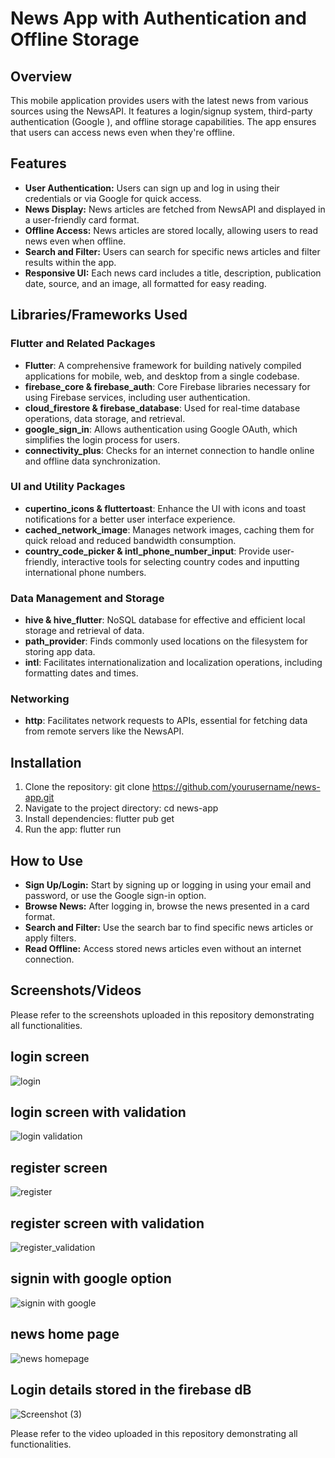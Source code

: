 # News App with Authentication and Offline Storage

## Overview

This mobile application provides users with the latest news from various sources using the NewsAPI. It features a login/signup system, third-party authentication (Google ), and offline storage capabilities. The app ensures that users can access news even when they're offline.

## Features

- **User Authentication:** Users can sign up and log in using their credentials or via Google for quick access.
- **News Display:** News articles are fetched from NewsAPI and displayed in a user-friendly card format.
- **Offline Access:** News articles are stored locally, allowing users to read news even when offline.
- **Search and Filter:** Users can search for specific news articles and filter results within the app.
- **Responsive UI:** Each news card includes a title, description, publication date, source, and an image, all formatted for easy reading.

## Libraries/Frameworks Used

### Flutter and Related Packages

- **Flutter**: A comprehensive framework for building natively compiled applications for mobile, web, and desktop from a single codebase.
- **firebase_core & firebase_auth**: Core Firebase libraries necessary for using Firebase services, including user authentication.
- **cloud_firestore & firebase_database**: Used for real-time database operations, data storage, and retrieval.
- **google_sign_in**: Allows authentication using Google OAuth, which simplifies the login process for users.
- **connectivity_plus**: Checks for an internet connection to handle online and offline data synchronization.

### UI and Utility Packages

- **cupertino_icons & fluttertoast**: Enhance the UI with icons and toast notifications for a better user interface experience.
- **cached_network_image**: Manages network images, caching them for quick reload and reduced bandwidth consumption.
- **country_code_picker & intl_phone_number_input**: Provide user-friendly, interactive tools for selecting country codes and inputting international phone numbers.

### Data Management and Storage

- **hive & hive_flutter**: NoSQL database for effective and efficient local storage and retrieval of data.
- **path_provider**: Finds commonly used locations on the filesystem for storing app data.
- **intl**: Facilitates internationalization and localization operations, including formatting dates and times.

### Networking

- **http**: Facilitates network requests to APIs, essential for fetching data from remote servers like the NewsAPI.

## Installation

1. Clone the repository:
   git clone https://github.com/yourusername/news-app.git
2. Navigate to the project directory:
   cd news-app
3. Install dependencies:
  flutter pub get
4. Run the app:
   flutter run
## How to Use

- **Sign Up/Login:** Start by signing up or logging in using your email and password, or use the Google sign-in option.
- **Browse News:** After logging in, browse the news presented in a card format.
- **Search and Filter:** Use the search bar to find specific news articles or apply filters.
- **Read Offline:** Access stored news articles even without an internet connection.
  
## Screenshots/Videos
Please refer to the screenshots uploaded in this repository demonstrating all functionalities.


## login screen



![login](https://github.com/suresh-1111/news_app/assets/120545788/a6d7d8f5-adfd-4047-a536-c577edd3bfb6)


## login screen with validation


![login validation](https://github.com/suresh-1111/news_app/assets/120545788/29569b7b-67fe-47ff-b8b4-316bb27cc275)




## register screen


![register](https://github.com/suresh-1111/news_app/assets/120545788/c2e7807b-fb5e-4411-b15c-018a8ebab648)




## register screen with validation


![register_validation](https://github.com/suresh-1111/news_app/assets/120545788/9ac22868-c40d-4c4f-bb87-d0cc0e196017)



## signin with google option



![signin with google](https://github.com/suresh-1111/news_app/assets/120545788/41161f54-bd29-47c2-98aa-3e9e9b57a61e)




## news home page 



![news homepage](https://github.com/suresh-1111/news_app/assets/120545788/bb220c70-e605-4b82-a346-62fb54f4da73)


## Login details stored in the firebase dB


![Screenshot (3)](https://github.com/suresh-1111/news_app/assets/120545788/c0a7dccd-abe6-4e6b-a5a8-73ab7f29c49e)





Please refer to the video uploaded in this repository demonstrating all functionalities.




